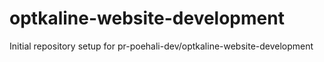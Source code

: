 # optkaline-website-development

Initial repository setup for pr-poehali-dev/optkaline-website-development